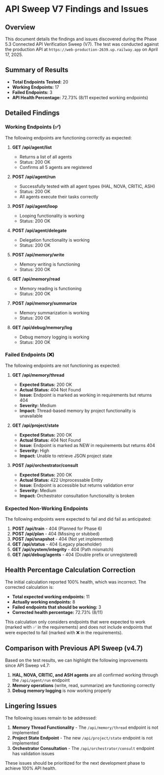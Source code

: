 # API Sweep V7 Findings and Issues

## Overview

This document details the findings and issues discovered during the Phase 5.3 Connected API Verification Sweep (V7). The test was conducted against the production API at `https://web-production-2639.up.railway.app` on April 17, 2025.

## Summary of Results

- **Total Endpoints Tested:** 20
- **Working Endpoints:** 17
- **Failed Endpoints:** 3
- **API Health Percentage:** 72.73% (8/11 expected working endpoints)

## Detailed Findings

### Working Endpoints (✅)

The following endpoints are functioning correctly as expected:

1. **GET /api/agent/list**
   - Returns a list of all agents
   - Status: 200 OK
   - Confirms all 5 agents are registered

2. **POST /api/agent/run**
   - Successfully tested with all agent types (HAL, NOVA, CRITIC, ASH)
   - Status: 200 OK
   - All agents execute their tasks correctly

3. **POST /api/agent/loop**
   - Looping functionality is working
   - Status: 200 OK

4. **POST /api/agent/delegate**
   - Delegation functionality is working
   - Status: 200 OK

5. **POST /api/memory/write**
   - Memory writing is functioning
   - Status: 200 OK

6. **GET /api/memory/read**
   - Memory reading is functioning
   - Status: 200 OK

7. **POST /api/memory/summarize**
   - Memory summarization is working
   - Status: 200 OK

8. **GET /api/debug/memory/log**
   - Debug memory logging is working
   - Status: 200 OK

### Failed Endpoints (❌)

The following endpoints are not functioning as expected:

1. **GET /api/memory/thread**
   - **Expected Status:** 200 OK
   - **Actual Status:** 404 Not Found
   - **Issue:** Endpoint is marked as working in requirements but returns 404
   - **Severity:** Medium
   - **Impact:** Thread-based memory by project functionality is unavailable

2. **GET /api/project/state**
   - **Expected Status:** 200 OK
   - **Actual Status:** 404 Not Found
   - **Issue:** Endpoint is marked as NEW in requirements but returns 404
   - **Severity:** High
   - **Impact:** Unable to retrieve JSON project state

3. **POST /api/orchestrator/consult**
   - **Expected Status:** 200 OK
   - **Actual Status:** 422 Unprocessable Entity
   - **Issue:** Endpoint is accessible but returns validation error
   - **Severity:** Medium
   - **Impact:** Orchestrator consultation functionality is broken

### Expected Non-Working Endpoints

The following endpoints were expected to fail and did fail as anticipated:

1. **POST /api/train** - 404 (Planned for Phase 6)
2. **POST /api/plan** - 404 (Missing or stubbed)
3. **POST /api/snapshot** - 404 (Not yet implemented)
4. **GET /api/status** - 404 (Legacy placeholder)
5. **GET /api/system/integrity** - 404 (Path mismatch)
6. **GET /api/debug/agents** - 404 (Double prefix or unregistered)

## Health Percentage Calculation Correction

The initial calculation reported 100% health, which was incorrect. The corrected calculation is:

- **Total expected working endpoints:** 11
- **Actually working endpoints:** 8
- **Failed endpoints that should be working:** 3
- **Corrected health percentage:** 72.73% (8/11)

This calculation only considers endpoints that were expected to work (marked with ✅ in the requirements) and does not include endpoints that were expected to fail (marked with ❌ in the requirements).

## Comparison with Previous API Sweep (v4.7)

Based on the test results, we can highlight the following improvements since API Sweep v4.7:

1. **HAL, NOVA, CRITIC, and ASH agents** are all confirmed working through the `/api/agent/run` endpoint
2. **Memory operations** (write, read, summarize) are functioning correctly
3. **Debug memory logging** is now working properly

## Lingering Issues

The following issues remain to be addressed:

1. **Memory Thread Functionality** - The `/api/memory/thread` endpoint is not implemented
2. **Project State Endpoint** - The new `/api/project/state` endpoint is not implemented
3. **Orchestrator Consultation** - The `/api/orchestrator/consult` endpoint has validation issues

These issues should be prioritized for the next development phase to achieve 100% API health.
